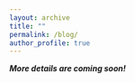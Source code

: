```yaml
---
layout: archive
title: ""
permalink: /blog/
author_profile: true
---
```


***More details are coming soon!***

